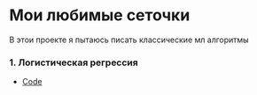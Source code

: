 Мои любимые сеточки
=====================

В этои проекте я пытаюсь писать классические мл алгоритмы

### 1. Логистическая регрессия

* [Code](https://github.com/vaskers5/Educatinal_Nets/blob/main/data/logistic%20regression/LogReg.ipynb)
